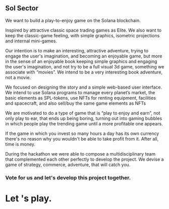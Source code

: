 ## Sol Sector

We want to build a play-to-enjoy game on the Solana blockchain.

Inspired by attractive classic space trading games as Elite. We also want to keep the classic-game feeling, with simple graphics, isometric projections and internal mini-games.

Our intention is to make an interesting, attractive adventure, trying to engage the user's imagination, and becoming an enjoyable game, but more in the sense of an enjoyable book keeping simple graphics and engaging the user's imagination, and not try to be a full visual 3d game, something we associate with “movies”. We intend to be a very interesting book adventure, not a movie.

We focused on designing the story and a simple web-based user interface. We intend to use Solana programs to manage every planet’s market, the basic elements as SPL-tokens, use NFTs for renting equipment, facilities and spacecraft, and also sell/buy the same game elements as NFTs

We are motivated to do a type of game that is “play to enjoy and earn”, not only play to ear, that ends up being boring, turning out into gaming bubbles in which people play the trending game until a more profitable one appears.

If the game in which you invest so many hours a day has its own currency there's no reason why you wouldn't be able to take profit from it.
After all, time is money.

During the hackathon we were able to compose a multidisciplinary team that complemented each other perfectly to develop the project.
We devise a game of strategy, commerce, adventure, that will catch you.

### Vote for us and let's develop this project together.
# Let 's play.
